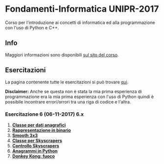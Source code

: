 # Fondamenti-Informatica UNIPR-2017
Corso per l'introduzione ai concetti di informatica ed alla programmazione con l'uso di Python e C++.

## Info
Maggiori informazioni sono disponibili [sul sito del corso](https://tomamic.github.io/).

## Esercitazioni
La pagina contenente tutte le esercitazioni si può trovare  [qui](https://tomamic.github.io/esercizi-2017.html#1
).

**Disclaimer:** Anche se questa non è stata la mia prima esperienza di programmazione era la mia prima esperienza con l'uso di Python quindi è possibile incontrare errori/orrori tra una riga di codice e l'altra.

### Esercitazione 6 (06-11-2017) 6.x
 1. **[Classe per dati anagrafici](https://tomamic.github.io/esercizi-2017.html#49)**
 2. **[Rappresentazione in binario](https://tomamic.github.io/esercizi-2017.html#50)**
 3. **[Smooth 3x3](https://tomamic.github.io/esercizi-2017.html#51)**
 4. **[Classe per Skyscrapers](https://tomamic.github.io/esercizi-2017.html#52)**
 5. **[Controllo Skyscrapers](https://tomamic.github.io/esercizi-2017.html#53)**
 6. **[Anagrammi in Python](https://tomamic.github.io/esercizi-2017.html#54)**
 7. **[Donkey Kong: fuoco](https://tomamic.github.io/esercizi-2017.html#55)**
 
